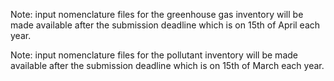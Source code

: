 Note: input nomenclature files for the greenhouse gas inventory will be made available after the submission deadline which is on 15th of April each year.

Note: input nomenclature files for the pollutant inventory will be made available after the submission deadline which is on 15th of March each year.